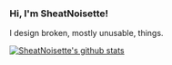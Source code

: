 ### Hi, I'm SheatNoisette!

I design broken, mostly unusable, things.

[![SheatNoisette's github stats](https://github-readme-stats.vercel.app/api?username=SheatNoisette&count_private=true&show_icons=true&theme=tokyonight)](https://github.com/anuraghazra/github-readme-stats)

<!--
**SheatNoisette/SheatNoisette** is a ✨ _special_ ✨ repository because its `README.md` (this file) appears on your GitHub profile.

Here are some ideas to get you started:

- 🔭 I’m currently working on ...
- 🌱 I’m currently learning ...
- 👯 I’m looking to collaborate on ...
- 🤔 I’m looking for help with ...
- 💬 Ask me about ...
- 📫 How to reach me: ...
- 😄 Pronouns: ...
- ⚡ Fun fact: ...
-->
